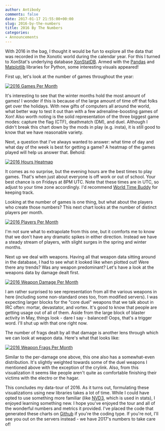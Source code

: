 ```yaml
---
author: Antibody
comments: false
date: 2017-01-17 21:55:00+00:00
slug: 2016-by-the-numbers
title: 2016 By The Numbers
categories:
- Announcements
---
```

With 2016 in the bag, I thought it would be fun to explore all the data
that was recorded in the Xonotic world during the calendar year. For this I
turned to XonStat's underlying database [XonStatDB][xonstatdb]. Armed with the [Pandas][pandas] and [Matplotlib][matplotlib]
libraries for Python, some interesting visuals appeared!

First up, let's look at the number of games throughout the year:

<a href="/m/uploads/2017/01/2016_games_per_month.png">
  <img src="/m/uploads/2017/01/2016_games_per_month.png" title="2016 Games Per Month" class="thumb m10">
</a>

It's interesting to see that the winter months hold the most amount of games! I
wonder if this is because of the large amount of time off that folks get over the holidays.
With new gifts of computers all around the world, what better way to test it out
than with a few adrenaline-boosting games of Xon! Also worth noting is the solid
representation of the three biggest game modes: capture the flag (CTF), deathmatch (DM), and duel.
Although I didn't break this chart down by the mods in play (e.g. insta), it is still
good to know that we have reasonable variety.

Next, a question that I've always wanted to answer: what time of day and what day of the week is
best for getting a game? A heatmap of the games played will help us answer that. Behold:

<a href="/m/uploads/2017/01/2016_hours_heatmap.png">
  <img src="/m/uploads/2017/01/2016_hours_heatmap.png" title="2016 Hours Heatmap" class="thumb m10">
</a>

It comes as no surprise, but the evening hours are the best times to play games. That's when
just about everyone is off work or out of school. Your best chance is on Fridays at 8PM UTC.
Note that these times are in UTC, so adjust to your time zone accordingly. I'd recommend
[World Time Buddy][worldtimebuddy] for keeping track.

Looking at the number of games is one thing, but what about the players who create
those numbers? This next chart looks at the number of distinct players per month.

<a href="/m/uploads/2017/01/2016_players_per_month.png">
  <img src="/m/uploads/2017/01/2016_players_per_month.png" title="2016 Players Per Month" class="thumb m10">
</a>

I'm not sure what to extrapolate from this one, but it comforts me to know that we don't
have any dramatic spikes in either direction. Instead we have a steady stream of players, with slight
surges in the spring and winter months.

Next up we deal with weapons. Having all that weapon data sitting around in the database, I had to see
what it looked like when plotted out! Were there any trends? Was any weapon predominant? Let's have a look
at the weapons data by damage dealt first.

<a href="/m/uploads/2017/01/2016_weapon_damage_per_month.png">
  <img src="/m/uploads/2017/01/2016_weapon_damage_per_month.png" title="2016 Weapon Damage Per Month" class="thumb m10">
</a>

I am rather surprised to see representation from all the various weapons in here (including some non-standard ones
too, from modified servers). I was expecting larger blocks for the "core duel" weapons that we talk about in IRC
often: mortar, devastator, and vortex. It's good to know that people are getting usage out of all of them. Aside from
the large block of blaster activity in May, things look - dare I say - balanced! Oops, that's a trigger word. I'll
shut up with that one right now.

The number of frags dealt by all that damage is another lens through which we can look at weapon data. Here's what
that looks like:

<a href="/m/uploads/2017/01/2016_weapon_frags_per_month.png">
  <img src="/m/uploads/2017/01/2016_weapon_frags_per_month.png" title="2016 Weapon Frags Per Month" class="thumb m10">
</a>

Similar to the per-damage one above, this one also has a somewhat-even distribution. It's slightly weighted
towards some of the duel weapons I mentioned above with the exception of the crylink. Also, from this
visualization it seems like people aren't quite as comfortable finishing their victims with the electro or
the hagar.

This concludes my data-tour of 2016. As it turns out, formulating these visualizations using new libraries
takes a lot of time. While I could
have opted to use something more familiar (like [NVD3][nvd3], which is used in stats), I enjoyed learning something
new. I hope you've enjoyed the tour and all of the wonderful numbers and metrics it provided. I've placed the code
that generated these charts on [Github][repo] if you're the coding type. If you're not, I'll see you out on the servers instead - we have 2017's numbers to take care of!

[xonstatdb]: https://gitlab.com/xonotic/xonstatdb
[pandas]: http://pandas.pydata.org/
[matplotlib]: http://matplotlib.org/
[worldtimebuddy]: http://www.worldtimebuddy.com/
[repo]: https://github.com/antzucaro/xonotic-by-the-numbers
[nvd3]: http://nvd3.org/
